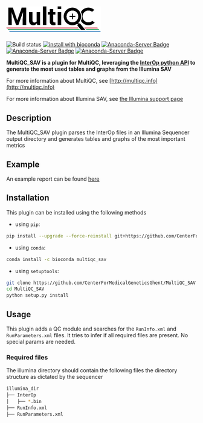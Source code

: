 # [<img src="docs/images/MultiQC_logo.png" width="250" title="MultiQC">](https://github.com/ewels/MultiQC)

![Build status](https://github.com/CenterForMedicalGeneticsGhent/MultiQC_SAV/actions/workflows/linux.yaml/badge.svg)
[![install with bioconda](https://img.shields.io/badge/install%20with-bioconda-brightgreen.svg?style=flat)](http://bioconda.github.io/recipes/multiqc_sav/README.html)
[![Anaconda-Server Badge](https://anaconda.org/bioconda/multiqc_sav/badges/downloads.svg)](https://anaconda.org/bioconda/multiqc_sav)
[![Anaconda-Server Badge](https://anaconda.org/bioconda/multiqc_sav/badges/latest_release_date.svg)](https://anaconda.org/bioconda/multiqc_sav)
[![Anaconda-Server Badge](https://anaconda.org/bioconda/multiqc_sav/badges/version.svg)](https://anaconda.org/bioconda/multiqc_sav)

**MultiQC_SAV is a plugin for MultiQC, leveraging the [InterOp python API](https://github.com/Illumina/interop) to generate the most used tables and graphs from the Illumina SAV**

For more information about MultiQC, see [http://multiqc.info](http://multiqc.info)

For more information about Illumina SAV, see [the Illumina support page](https://support.illumina.com/sequencing/sequencing_software/sequencing_analysis_viewer_sav/downloads.html)

## Description

The MultiQC_SAV plugin parses the InterOp files in an Illumina Sequencer output directory and generates tables and graphs of the most important metrics

## Example

An example report can be found [here](docs/example/NextSeq500_report.html)

## Installation

This plugin can be installed using the following methods

- using `pip`:

```bash
pip install --upgrade --force-reinstall git+https://github.com/CenterForMedicalGeneticsGhent/MultiQC_SAV.git
```

- using `conda`:

```bash
conda install -c bioconda multiqc_sav
```

- using `setuptools`:

```bash
git clone https://github.com/CenterForMedicalGeneticsGhent/MultiQC_SAV
cd MultiQC_SAV
python setup.py install
```

## Usage

This plugin adds a QC module and searches for the `RunInfo.xml` and `RunParameters.xml` files. It tries to infer if all required files are present. No special params are needed.

### Required files

The illumina directory should contain the following files the directory structure as dictated by the sequencer

```bash
illumina_dir
├── InterOp
│   ├── *.bin
├── RunInfo.xml
├── RunParameters.xml

```

